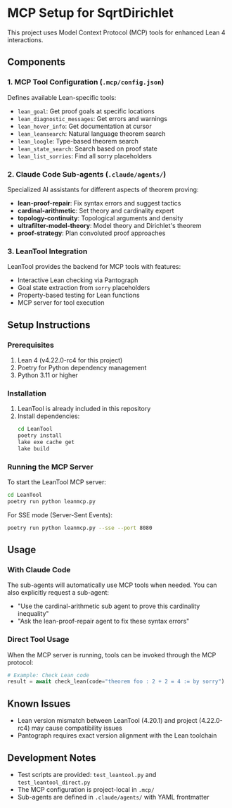 # MCP Setup for SqrtDirichlet

This project uses Model Context Protocol (MCP) tools for enhanced Lean 4 interactions.

## Components

### 1. MCP Tool Configuration (`.mcp/config.json`)
Defines available Lean-specific tools:
- `lean_goal`: Get proof goals at specific locations
- `lean_diagnostic_messages`: Get errors and warnings
- `lean_hover_info`: Get documentation at cursor
- `lean_leansearch`: Natural language theorem search
- `lean_loogle`: Type-based theorem search
- `lean_state_search`: Search based on proof state
- `lean_list_sorries`: Find all sorry placeholders

### 2. Claude Code Sub-agents (`.claude/agents/`)
Specialized AI assistants for different aspects of theorem proving:
- **lean-proof-repair**: Fix syntax errors and suggest tactics
- **cardinal-arithmetic**: Set theory and cardinality expert
- **topology-continuity**: Topological arguments and density
- **ultrafilter-model-theory**: Model theory and Dirichlet's theorem
- **proof-strategy**: Plan convoluted proof approaches

### 3. LeanTool Integration
LeanTool provides the backend for MCP tools with features:
- Interactive Lean checking via Pantograph
- Goal state extraction from `sorry` placeholders
- Property-based testing for Lean functions
- MCP server for tool execution

## Setup Instructions

### Prerequisites
1. Lean 4 (v4.22.0-rc4 for this project)
2. Poetry for Python dependency management
3. Python 3.11 or higher

### Installation
1. LeanTool is already included in this repository
2. Install dependencies:
   ```bash
   cd LeanTool
   poetry install
   lake exe cache get
   lake build
   ```

### Running the MCP Server
To start the LeanTool MCP server:
```bash
cd LeanTool
poetry run python leanmcp.py
```

For SSE mode (Server-Sent Events):
```bash
poetry run python leanmcp.py --sse --port 8080
```

## Usage

### With Claude Code
The sub-agents will automatically use MCP tools when needed. You can also explicitly request a sub-agent:
- "Use the cardinal-arithmetic sub agent to prove this cardinality inequality"
- "Ask the lean-proof-repair agent to fix these syntax errors"

### Direct Tool Usage
When the MCP server is running, tools can be invoked through the MCP protocol:
```python
# Example: Check Lean code
result = await check_lean(code="theorem foo : 2 + 2 = 4 := by sorry")
```

## Known Issues
- Lean version mismatch between LeanTool (4.20.1) and project (4.22.0-rc4) may cause compatibility issues
- Pantograph requires exact version alignment with the Lean toolchain

## Development Notes
- Test scripts are provided: `test_leantool.py` and `test_leantool_direct.py`
- The MCP configuration is project-local in `.mcp/`
- Sub-agents are defined in `.claude/agents/` with YAML frontmatter